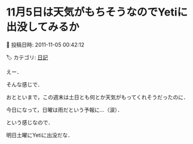 # 11月5日は天気がもちそうなのでYetiに出没してみるか

📅 投稿日時: 2011-11-05 00:42:12

🏷️ カテゴリ: [日記](cc4b5682fb7b8b144980957a978653fb0.md)

えー．


そんな感じで．





おとといまで，この週末は土日とも何とか天気がもってくれそうだったのに．


今日になって，日曜は雨だという予報に…（涙）．





という感じなので．


明日土曜にYetiに出没だな．
